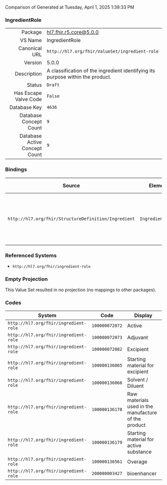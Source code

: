 Comparison of 
Generated at Tuesday, April 1, 2025 1:39:33 PM

### IngredientRole

|      |     |
| ---: | --- |
| Package | hl7.fhir.r5.core@5.0.0 |
| VS Name | IngredientRole |
| Canonical URL | `http://hl7.org/fhir/ValueSet/ingredient-role` |
| Version | 5.0.0 |
| Description | A classification of the ingredient identifying its purpose within the product. |
| Status | `Draft` |
| Has Escape Valve Code | `False` |
| Database Key | `4636` |
| Database Concept Count | `9` |
| Database Active Concept Count | `9` |
### Bindings

| Source | Element | Binding | Strength | Element Short |
| ------ | ------- | ------- | -------- | ------------- |
| `http://hl7.org/fhir/StructureDefinition/Ingredient` | `Ingredient.role` | `http://hl7.org/fhir/ValueSet/ingredient-role` | `Example` | Purpose of the ingredient within the product, e.g. active, inactive |

### Referenced Systems

* `http://hl7.org/fhir/ingredient-role`
### Empty Projection

This Value Set resulted in no projection (no mappings to other packages).

### Codes

| System | Code | Display |
| ------ | ---- | ------- |
| `http://hl7.org/fhir/ingredient-role` | `100000072072` | Active |
| `http://hl7.org/fhir/ingredient-role` | `100000072073` | Adjuvant |
| `http://hl7.org/fhir/ingredient-role` | `100000072082` | Excipient |
| `http://hl7.org/fhir/ingredient-role` | `100000136065` | Starting material for excipient |
| `http://hl7.org/fhir/ingredient-role` | `100000136066` | Solvent / Diluent |
| `http://hl7.org/fhir/ingredient-role` | `100000136178` | Raw materials used in the manufacture of the product |
| `http://hl7.org/fhir/ingredient-role` | `100000136179` | Starting material for active substance |
| `http://hl7.org/fhir/ingredient-role` | `100000136561` | Overage |
| `http://hl7.org/fhir/ingredient-role` | `200000003427` | bioenhancer |
